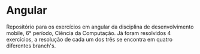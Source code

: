 # Angular

Repositório para os exercícios em angular da disciplina de desenvolvimento mobile, 6° período, Ciência da Computação.
Já foram resolvidos 4 exercícios, a resolução de cada um dos três se encontra em quatro diferentes branch's.
